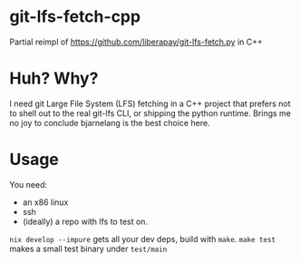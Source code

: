# git-lfs-fetch-cpp
Partial reimpl of https://github.com/liberapay/git-lfs-fetch.py in C++


# Huh? Why?
I need git Large File System (LFS) fetching in a C++ project that prefers not to shell out to the real git-lfs CLI, or shipping the python runtime.
Brings me no joy to conclude bjarnelang is the best choice here.

# Usage
You need:
- an x86 linux
- ssh
- (ideally) a repo with lfs to test on.


`nix develop --impure` gets all your dev deps, build with `make`.
`make test` makes a small test binary under `test/main`

